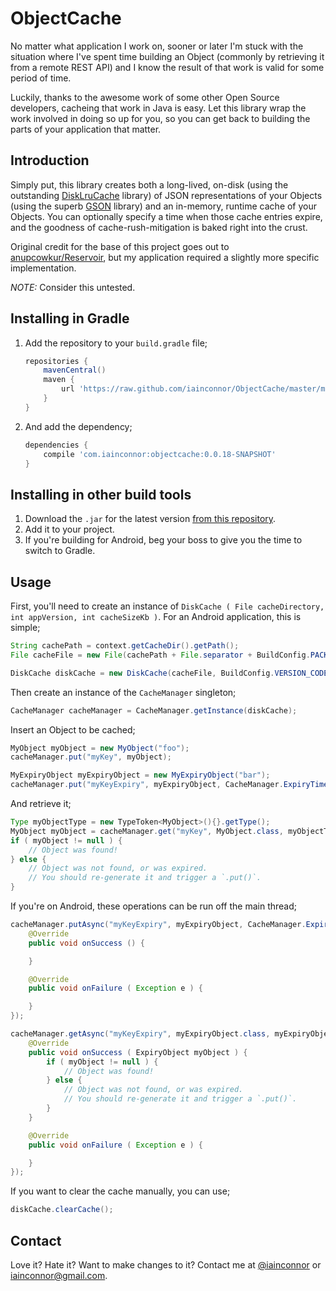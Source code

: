 # ObjectCache

No matter what application I work on, sooner or later I'm stuck with the situation where I've spent time building an Object (commonly by retrieving it from a remote REST API) and I know the result of that work is valid for some period of time.

Luckily, thanks to the awesome work of some other Open Source developers, cacheing that work in Java is easy.
Let this library wrap the work involved in doing so up for you, so you can get back to building the parts of your application that matter.

## Introduction

Simply put, this library creates both a long-lived, on-disk (using the outstanding [DiskLruCache](https://github.com/JakeWharton/DiskLruCache) library) of JSON representations of your Objects (using the superb [GSON](https://code.google.com/p/google-gson/) library) and an in-memory, runtime cache of your Objects. You can optionally specify a time when those cache entries expire, and the goodness of cache-rush-mitigation is baked right into the crust.

Original credit for the base of this project goes out to [anupcowkur/Reservoir](https://github.com/anupcowkur/Reservoir), but my application required a slightly more specific implementation.

*NOTE:* Consider this untested.

## Installing in Gradle

1. Add the repository to your `build.gradle` file;

	``` groovy
	repositories {
		mavenCentral()
    	maven {
        	url 'https://raw.github.com/iainconnor/ObjectCache/master/maven/'
    	}
	}
	```
2. And add the dependency;

	``` groovy
	dependencies {
		compile 'com.iainconnor:objectcache:0.0.18-SNAPSHOT'
	}
	```

## Installing in other build tools

1. Download the `.jar` for the latest version [from this repository](https://github.com/iainconnor/ObjectCache/tree/master/maven/com/iainconnor/objectcache).
2. Add it to your project.
3. If you're building for Android, beg your boss to give you the time to switch to Gradle.

## Usage

First, you'll need to create an instance of `DiskCache ( File cacheDirectory, int appVersion, int cacheSizeKb )`. For an Android application, this is simple;

``` java
String cachePath = context.getCacheDir().getPath();
File cacheFile = new File(cachePath + File.separator + BuildConfig.PACKAGE_NAME);

DiskCache diskCache = new DiskCache(cacheFile, BuildConfig.VERSION_CODE, 1024 * 1024 * 10);
```

Then create an instance of the `CacheManager` singleton;

``` java
CacheManager cacheManager = CacheManager.getInstance(diskCache);
```

Insert an Object to be cached;

``` java
MyObject myObject = new MyObject("foo");
cacheManager.put("myKey", myObject);

MyExpiryObject myExpiryObject = new MyExpiryObject("bar");
cacheManager.put("myKeyExpiry", myExpiryObject, CacheManager.ExpiryTimes.ONE_WEEK.asSeconds());
```

And retrieve it;

``` java
Type myObjectType = new TypeToken<MyObject>(){}.getType();
MyObject myObject = cacheManager.get("myKey", MyObject.class, myObjectType);
if ( myObject != null ) {
	// Object was found!
} else {
	// Object was not found, or was expired.
	// You should re-generate it and trigger a `.put()`.
}
```

If you're on Android, these operations can be run off the main thread;

``` java
cacheManager.putAsync("myKeyExpiry", myExpiryObject, CacheManager.ExpiryTimes.ONE_WEEK.asSeconds(), new PutCallback() {
    @Override
    public void onSuccess () {

    }

    @Override
    public void onFailure ( Exception e ) {

    }
});

cacheManager.getAsync("myKeyExpiry", myExpiryObject.class, myExpiryObjectType, new GetCallback() {
    @Override
    public void onSuccess ( ExpiryObject myObject ) {
		if ( myObject != null ) {
        	// Object was found!
        } else {
        	// Object was not found, or was expired.
        	// You should re-generate it and trigger a `.put()`.
        }
    }

    @Override
    public void onFailure ( Exception e ) {

    }
});
```

If you want to clear the cache manually, you can use;

``` java
diskCache.clearCache();
```

## Contact

Love it? Hate it? Want to make changes to it? Contact me at [@iainconnor](http://www.twitter.com/iainconnor) or [iainconnor@gmail.com](mailto:iainconnor@gmail.com).
